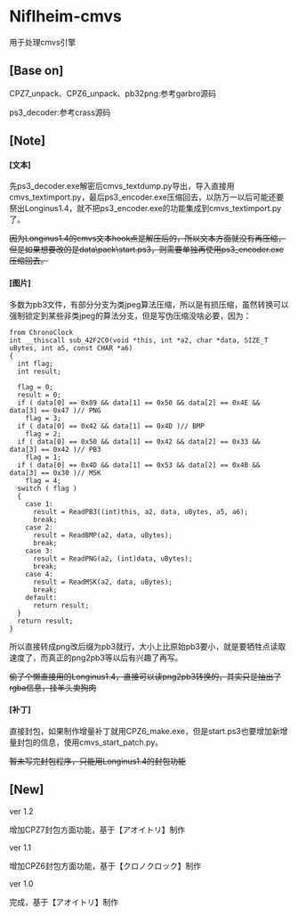 # Niflheim-cmvs
用于处理cmvs引擎
## [Base on]
CPZ7_unpack、CPZ6_unpack、pb32png:参考garbro源码

ps3_decoder:参考crass源码

## [Note]
#### [文本]
先ps3_decoder.exe解密后cmvs_textdump.py导出，导入直接用cmvs_textimport.py，最后ps3_encoder.exe压缩回去，以防万一以后可能还要祭出Longinus1.4，就不把ps3_encoder.exe的功能集成到cmvs_textimport.py了。

~~因为Longinus1.4的cmvs文本hook点是解压后的，所以文本方面就没有再压缩，但是如果想要改的是data\pack\start.ps3，则需要单独再使用ps3_encoder.exe压缩回去。~~
#### [图片]
多数为pb3文件，有部分分支为类jpeg算法压缩，所以是有损压缩，虽然转换可以强制锁定到某些非类jpeg的算法分支，但是写伪压缩没啥必要，因为：
```
from ChronoClock
int __thiscall sub_42F2C0(void *this, int *a2, char *data, SIZE_T uBytes, int a5, const CHAR *a6)
{
  int flag;
  int result;
  
  flag = 0;
  result = 0;
  if ( data[0] == 0x89 && data[1] == 0x50 && data[2] == 0x4E && data[3] == 0x47 )// PNG
	flag = 3;
  if ( data[0] == 0x42 && data[1] == 0x4D )// BMP
	flag = 2;
  if ( data[0] == 0x50 && data[1] == 0x42 && data[2] == 0x33 && data[3] == 0x42 )// PB3
	flag = 1;
  if ( data[0] == 0x4D && data[1] == 0x53 && data[2] == 0x4B && data[3] == 0x30 )// MSK
	flag = 4;
  switch ( flag )
  {
	case 1:
	  result = ReadPB3((int)this, a2, data, uBytes, a5, a6);
	  break;
	case 2:
	  result = ReadBMP(a2, data, uBytes);
	  break;
	case 3:
	  result = ReadPNG(a2, (int)data, uBytes);
	  break;
	case 4:
	  result = ReadMSK(a2, data, uBytes);
	  break;
	default:
	  return result;
  }
  return result;
}
```
所以直接转成png改后缀为pb3就行，大小上比原始pb3要小，就是要牺牲点读取速度了，而真正的png2pb3等以后有兴趣了再写。

~~偷了个懒直接用的Longinus1.4，直接可以读png2pb3转换的，其实只是抽出了rgba信息，挂羊头卖狗肉~~
#### [补丁]
直接封包，如果制作增量补丁就用CPZ6_make.exe，但是start.ps3也要增加新增量封包的信息，使用cmvs_start_patch.py。

~~暂未写完封包程序，只能用Longinus1.4的封包功能~~
## [New]
ver 1.2

增加CPZ7封包方面功能，基于【アオイトリ】制作

ver 1.1

增加CPZ6封包方面功能，基于【クロノクロック】制作

ver 1.0

完成，基于【アオイトリ】制作